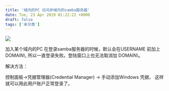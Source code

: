 ```yaml
---
title: '域内的PC 访问非域内的samba服务器'
date: Tue, 23 Apr 2019 01:22:22 +0000
draft: false
tags: ['未分类']
---
```


![](http://www.wuquantai.com/wp-content/uploads/2018/04/微信图片_20180413232134-1024x768.jpg)

加入某个域内的PC 在登录samba服务器的时候，默认会在USERNAME 前加上DOMAIN\\, 所以一直登录失败。登陆窗口上也无法取消加 DOMAIN\\。

解决方法：

控制面板->凭据管理器(Credential Manager) -> 手动添加Windows 凭据， 这样就可以用此用户账户正常登录了。
